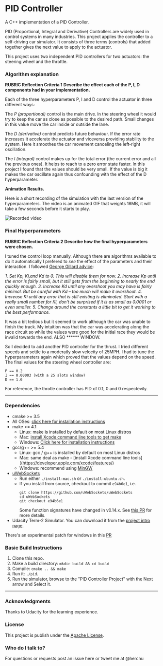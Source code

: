 # PID Controller

A C++ implementation of a PID Controller.

PID (Proportional, Integral and Derivative) Controllers are widely used
in control systems in many industries. This project applies the controller
to a self-driving car simulator. It consists of three terms (controls) that
added together gives the next value to apply to the actuator.

This project uses two independent PID controllers for two actuators: the
steering wheel and the throttle.

### Algorithm explanation

**RUBRIC Reflection Criteria 1**
**Describe the effect each of the P, I, D components had in your implementation.**

Each of the three hyperparameters P, I and D control the actuator in three
different ways:

The *P (proportional)* control is the main drive. In the steering wheel it
would try to keep the car as close as possible to the desired path. Small
changes in this value move the car inside or outside the lane.

The *D (derivative)* control predicts future behaviour. If the error rate
increases it accelerate the actuator and viceversa providing stability to
the system. Here it smoothes the car movement canceling the left-right
oscillation.

The *I (integral)* control makes up for the total error (the current
error and all the previous ones). It helps to reach to a zero error
state faster. In this project I found that the values should be
very small. If the value is big it makes the car oscillate again thus
confounding with the effect of the D hyperparameter.


**Animation Results.**

Here is a short recording of the simulation with the last version of
the hyperparameters. The video is an animated GIF that weights 18MB,
it will take a few seconds before it starts to play.

![Recorded video](./imgs/pidctrl-final.gif "Recorded Video. 18MB GIF")


### Final Hyperparameters

**RUBRIC Reflection Criteria 2**
**Describe how the final hyperparameters were chosen.**

I tuned the control loop manually. Although there are algorithms available
to do it automatically I prefered to *see* the effect of the parameters and
their interaction. I followed [George Gillard advice](https://udacity-reviews-uploads.s3.amazonaws.com/_attachments/41330/1493863065/pid_control_document.pdf):

*1. Set Kp, Ki,and Kd to 0. This will disable them for now.
2. Increase Kp until the error is fairly small, but it still gets from the beginning to nearly the end quickly enough.
3. Increase Kd until any overshoot you may have is fairly minimal. But be careful with Kd – too much will make it overshoot.
4. Increase Ki until any error that is still existing is eliminated. Start with a really small number for Ki, don't be surprised if it is as small as 0.0001 or even smaller.
5. Change around the constants a little bit to get it working to the best performance.*

It was a bit tedious but it seemed to work although the car was unable to finish the track.
My intuition was that the car was accelerating along the race circuit so while the
values were good for the initial race they would be invalid towards the end. ALSO ****** WINDOW.

So I decided to add another PID controller for the thrust. I tried different speeds and
settle to a moderatly slow velocity of 25MPH. I had to tune the hyperparameters again
which proved that the values depend on the speed. The final values for the steering
wheel controller are:

    P == 0.2
    I == 0.00003 (with a 25 slots window)
    D == 1.6

For reference, the throtle controller has PID of 0.1, 0 and 0 respectevily.


---

### Dependencies

* cmake >= 3.5
 * All OSes: [click here for installation instructions](https://cmake.org/install/)
* make >= 4.1
  * Linux: make is installed by default on most Linux distros
  * Mac: [install Xcode command line tools to get make](https://developer.apple.com/xcode/features/)
  * Windows: [Click here for installation instructions](http://gnuwin32.sourceforge.net/packages/make.htm)
* gcc/g++ >= 5.4
  * Linux: gcc / g++ is installed by default on most Linux distros
  * Mac: same deal as make - [install Xcode command line tools]((https://developer.apple.com/xcode/features/)
  * Windows: recommend using [MinGW](http://www.mingw.org/)
* [uWebSockets](https://github.com/uWebSockets/uWebSockets)
  * Run either `./install-mac.sh` or `./install-ubuntu.sh`.
  * If you install from source, checkout to commit `e94b6e1`, i.e.
    ```
    git clone https://github.com/uWebSockets/uWebSockets 
    cd uWebSockets
    git checkout e94b6e1
    ```
    Some function signatures have changed in v0.14.x. See [this PR](https://github.com/udacity/CarND-MPC-Project/pull/3) for more details.
* Udacity Term-2 Simulator. You can download it from the [project intro page](https://github.com/udacity/self-driving-car-sim/releases).

There's an experimental patch for windows in this [PR](https://github.com/udacity/CarND-PID-Control-Project/pull/3)

### Basic Build Instructions

1. Clone this repo.
2. Make a build directory: `mkdir build && cd build`
3. Compile: `cmake .. && make`
4. Run it: `./pid`. 
5. Run the simulator, browse to the "PID Controller Project" with the Next arrow and Select it.

---

### Acknowledgments

Thanks to Udacity for the learning experience.

### License

This project is publish under the [Apache License](http://www.apache.org/licenses/LICENSE-2.0).

### Who do I talk to?

For questions or requests post an issue here or tweet me at @herchu

